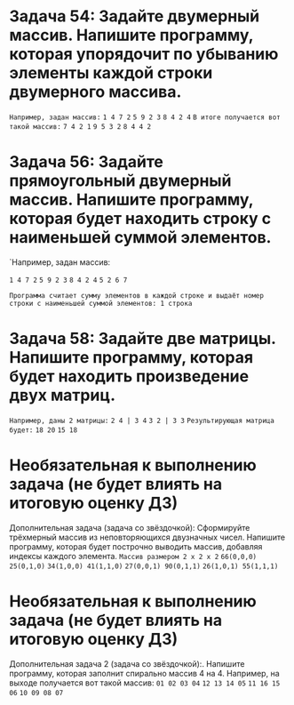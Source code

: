 # Задача 54: Задайте двумерный массив. Напишите программу, которая упорядочит по убыванию элементы каждой строки двумерного массива.
`Например, задан массив:`
`1 4 7 2`
`5 9 2 3`
`8 4 2 4`
`В итоге получается вот такой массив:`
`7 4 2 1`
`9 5 3 2`
`8 4 4 2`

# Задача 56: Задайте прямоугольный двумерный массив. Напишите программу, которая будет находить строку с наименьшей суммой элементов.

`Например, задан массив:

`1 4 7 2`
`5 9 2 3`
`8 4 2 4`
`5 2 6 7`

`Программа считает сумму элементов в каждой строке и выдаёт номер строки с наименьшей суммой элементов: 1 строка`

# Задача 58: Задайте две матрицы. Напишите программу, которая будет находить произведение двух матриц.
`Например, даны 2 матрицы:`
`2 4 | 3 4`
`3 2 | 3 3`
`Результирующая матрица будет:`
`18 20`
`15 18`

# Необязательная к выполнению задача (не будет влиять на итоговую оценку ДЗ)
Дополнительная задача (задача со звёздочкой): Сформируйте трёхмерный массив из неповторяющихся двузначных чисел. Напишите программу, которая будет построчно выводить массив, добавляя индексы каждого элемента.
`Массив размером 2 x 2 x 2`
`66(0,0,0) 25(0,1,0)`
`34(1,0,0) 41(1,1,0)`
`27(0,0,1) 90(0,1,1)`
`26(1,0,1) 55(1,1,1)`

# Необязательная к выполнению задача (не будет влиять на итоговую оценку ДЗ)
Дополнительная задача 2 (задача со звёздочкой):. Напишите программу, которая заполнит спирально массив 4 на 4.
Например, на выходе получается вот такой массив:
`01 02 03 04`
`12 13 14 05`
`11 16 15 06`
`10 09 08 07`